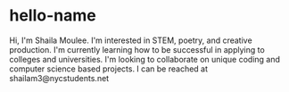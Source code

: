 # hello-name

<p>Hi, I'm Shaila Moulee. I'm interested in STEM, poetry, and creative production. I'm currently learning how to be successful in applying to colleges and universities. I'm looking to collaborate on unique coding and computer science based projects. I can be reached at shailam3@nycstudents.net </p>
